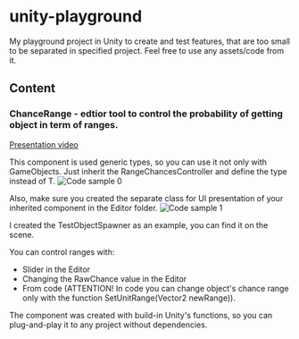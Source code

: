 # unity-playground
My playground project in Unity to create and test features, that are too small to be separated in specified project. Feel free to use any assets/code from it.

## Content

### ChanceRange - edtior tool to control the probability of getting object in term of ranges.

[Presentation video](https://youtu.be/eu4oFNvJjLs)

This component is used generic types, so you can use it not only with GameObjects. Just inherit the RangeChancesController<T> and define the type instead of T. 
![Code sample 0](https://user-images.githubusercontent.com/36485221/111867108-444b6180-8972-11eb-89f4-b9b6673ace1a.png)

Also, make sure you created the separate class for UI presentation of your inherited component in the Editor folder.
![Code sample 1](https://user-images.githubusercontent.com/36485221/111867151-7f4d9500-8972-11eb-92d3-edc138ba4ec1.png)

I created the TestObjectSpawner as an example, you can find it on the scene.

You can control ranges with:

* Slider in the Editor
* Changing the RawChance value in the Editor
* From code (ATTENTION! In code you can change object's chance range only with the function SetUnitRange(Vector2 newRange)).

The component was created with build-in Unity's functions, so you can plug-and-play it to any project without dependencies.
